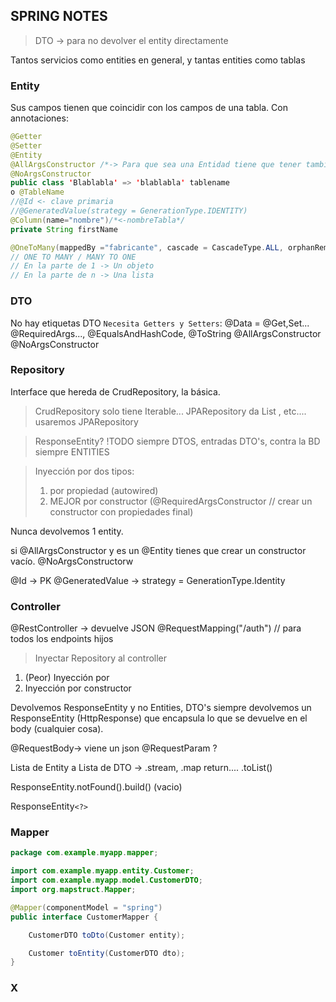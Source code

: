 ## SPRING NOTES

> DTO -> para no devolver el entity directamente 

Tantos servicios como entities en general, y tantas entities como tablas
### Entity 
Sus campos tienen que coincidir con los campos de una tabla. Con annotaciones:
```java
@Getter 
@Setter
@Entity 
@AllArgsConstructor /*-> Para que sea una Entidad tiene que tener también un constructor vacío*/
@NoArgsConstructor
public class 'Blablabla' => 'blablabla' tablename
o @TableName
//@Id <- clave primaria
//@GeneratedValue(strategy = GenerationType.IDENTITY)
@Column(name="nombre")/*<-nombreTabla*/
private String firstName

@OneToMany(mappedBy ="fabricante", cascade = CascadeType.ALL, orphanRemoval = true)
// ONE TO MANY / MANY TO ONE
// En la parte de 1 -> Un objeto 
// En la parte de n -> Una lista
```

### DTO 
No hay etiquetas DTO
`Necesita Getters y Setters`:
@Data =  @Get,Set... @RequiredArgs..., @EqualsAndHashCode,  @ToString
@AllArgsConstructor
@NoArgsConstructor
### Repository

Interface que hereda de CrudRepository, la básica. 

> CrudRepository solo tiene Iterable... JPARepository da List , etc.... usaremos JPARepository

> ResponseEntity?  !TODO
siempre DTOS, entradas DTO's, contra la BD siempre ENTITIES




> Inyección por dos tipos:
> 1. por propiedad (autowired)
> 2. MEJOR por constructor (@RequiredArgsConstructor // crear un constructor con propiedades final)


Nunca devolvemos 1 entity.

si @AllArgsConstructor y es un @Entity tienes que crear un constructor vacío.  @NoArgsConstructorw

@Id -> PK 
@GeneratedValue -> strategy = GenerationType.Identity

### Controller 
@RestController  -> devuelve JSON
@RequestMapping("/auth") // para todos los endpoints hijos
> Inyectar Repository al controller

1. (Peor) Inyección por 
2. Inyección por constructor

Devolvemos ResponseEntity y no Entities, DTO's
siempre devolvemos un ResponseEntity (HttpResponse) que encapsula lo que se devuelve en el body (cualquier cosa).


@RequestBody-> viene un json
@RequestParam ?

Lista de Entity a Lista de DTO -> .stream, .map return.... .toList()

ResponseEntity.notFound().build() (vacio)

ResponseEntity`<?>`
### Mapper

```java
package com.example.myapp.mapper;

import com.example.myapp.entity.Customer;
import com.example.myapp.model.CustomerDTO;
import org.mapstruct.Mapper;

@Mapper(componentModel = "spring")
public interface CustomerMapper {

    CustomerDTO toDto(Customer entity);

    Customer toEntity(CustomerDTO dto);
}
```

### X

